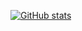 [![GitHub stats](https://github-readme-stats.vercel.app/api/top-langs?username=JoapCarlopBatistp&hide=html,scss,stylus,blade,jupyter%20notebook,python,css,shell,batchfile,dockerfile,typescript&theme=algolia&show_icons=true)](https://github.com/JoapCarlopBatistp)
